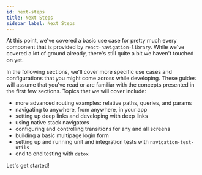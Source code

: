 ```yaml
---
id: next-steps
title: Next Steps
sidebar_label: Next Steps
---
```


At this point, we've covered a basic use case for pretty much every component that is provided by `react-navigation-library`. While we've covered a lot of ground already, there's still quite a bit we haven't touched on yet.

In the following sections, we'll cover more specific use cases and configurations that you might come across while developing. These guides will assume that you've read or are familiar with the concepts presented in the first few sections. Topics that we will cover include:

- more advanced routing examples: relative paths, queries, and params
- navigating to anywhere, from anywhere, in your app
- setting up deep links and developing with deep links
- using native stack navigators
- configuring and controlling transitions for any and all screens
- building a basic multipage login form
- setting up and running unit and integration tests with `navigation-test-utils`
- end to end testing with `detox`

Let's get started!
